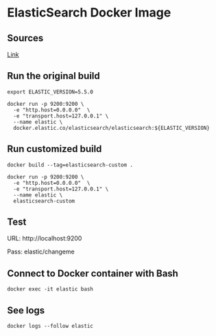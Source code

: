 # ElasticSearch Docker Image

## Sources

[Link](https://www.elastic.co/guide/en/elasticsearch/reference/current/docker.html)

## Run the original build

```
export ELASTIC_VERSION=5.5.0

docker run -p 9200:9200 \
  -e "http.host=0.0.0.0"  \
  -e "transport.host=127.0.0.1" \
  --name elastic \
  docker.elastic.co/elasticsearch/elasticsearch:${ELASTIC_VERSION}
```

## Run customized build
```
docker build --tag=elasticsearch-custom .

docker run -p 9200:9200 \
  -e "http.host=0.0.0.0"  \
  -e "transport.host=127.0.0.1" \
  --name elastic \
  elasticsearch-custom
```

## Test

URL: http://localhost:9200

Pass: elastic/changeme

## Connect to Docker container with Bash
```
docker exec -it elastic bash
```

## See logs
```
docker logs --follow elastic
```

